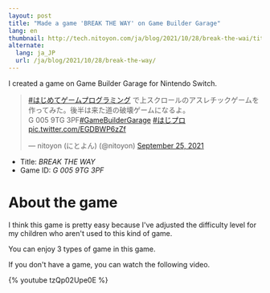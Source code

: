 ```yaml
---
layout: post
title: "Made a game 'BREAK THE WAY' on Game Builder Garage"
lang: en
thumbnail: http://tech.nitoyon.com/ja/blog/2021/10/28/break-the-wai/title.jpg
alternate:
  lang: ja_JP
  url: /ja/blog/2021/10/28/break-the-way/
---
```

I created a game on Game Builder Garage for Nintendo Switch.

<blockquote class="twitter-tweet"><p lang="ja" dir="ltr"><a href="https://twitter.com/hashtag/%E3%81%AF%E3%81%98%E3%82%81%E3%81%A6%E3%82%B2%E3%83%BC%E3%83%A0%E3%83%97%E3%83%AD%E3%82%B0%E3%83%A9%E3%83%9F%E3%83%B3%E3%82%B0?src=hash&amp;ref_src=twsrc%5Etfw">#はじめてゲームプログラミング</a> で上スクロールのアスレチックゲームを作ってみた。後半は来た道の破壊ゲームになるよ。<br>G 005 9TG 3PF<a href="https://twitter.com/hashtag/GameBuilderGarage?src=hash&amp;ref_src=twsrc%5Etfw">#GameBuilderGarage</a> <a href="https://twitter.com/hashtag/%E3%81%AF%E3%81%98%E3%83%97%E3%83%AD?src=hash&amp;ref_src=twsrc%5Etfw">#はじプロ</a> <a href="https://t.co/EGDBWP6zZf">pic.twitter.com/EGDBWP6zZf</a></p>&mdash; nitoyon (にとよん) (@nitoyon) <a href="https://twitter.com/nitoyon/status/1441797051986038786?ref_src=twsrc%5Etfw">September 25, 2021</a></blockquote> <script async src="https://platform.twitter.com/widgets.js" charset="utf-8"></script>

* Title: *BREAK THE WAY*
* Game ID: *G 005 9TG 3PF*

# About the game

I think this game is pretty easy because I've adjusted the difficulty level for my children who aren't used to this kind of game.

You can enjoy 3 types of game in this game.

If you don't have a game, you can watch the following video.

{% youtube tzQp02Upe0E %}
